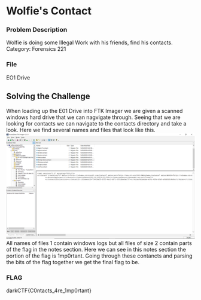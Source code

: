 # Wolfie's Contact

### Problem Description

Wolfie is doing some Illegal Work with his friends, find his contacts.
Category: Forensics 221

### File
EO1 Drive





## Solving the Challenge
When loading up the E01 Drive into FTK Imager we are given a scanned windows hard drive that we can nagvigate through.
Seeing that we are looking for contacts we can navigate to the contacts directory and take a look.
Here we find several names and files that look like this.
![alt_text](https://github.com/001brandon/CTF_WriteUps/blob/master/darkCTF_2020/Capture.PNG)
All names of files 1 contain windows logs but all files of size 2 contain parts of the flag in the notes section.
Here we can see in this notes section the portion of the flag is 1mp0rtant.
Going through these contancts and parsing the bits of the flag together we get the final flag to be.


### FLAG
darkCTF{C0ntacts_4re_1mp0rtant}

